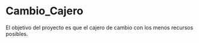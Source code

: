# Cambio_Cajero
 El objetivo del proyecto es que el cajero de cambio con los menos recursos posibles.
